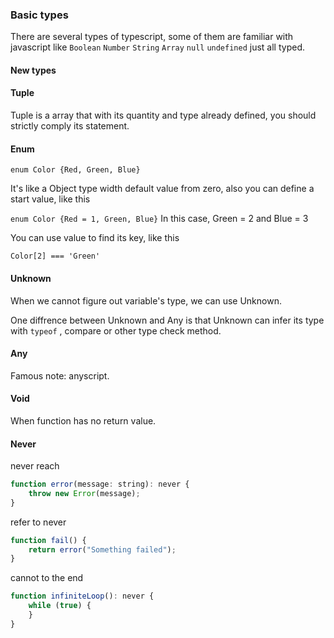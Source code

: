 ### Basic types

 There are several types of typescript, some of them are familiar with javascript like `Boolean` `Number` `String` `Array`  `null` `undefined` just all typed.

#### New types

#### Tuple

Tuple is a array that with its quantity and type already defined, you should strictly comply its statement.

#### Enum

`enum Color {Red, Green, Blue}` 

It's like a Object type width default value from zero, also you can define a start value, like this

`enum Color {Red = 1, Green, Blue}` In this case, Green = 2 and Blue = 3

You can use value to find its key, like this

`Color[2] === 'Green'`

#### Unknown

When we cannot figure out variable's type, we can use Unknown.

One diffrence between Unknown and Any is that Unknown can infer its type with `typeof` , compare or other type check method.

#### Any

 Famous note: anyscript.

#### Void 

When function has no return value.

#### Never
never reach
```javascript
function error(message: string): never {
    throw new Error(message);
}
```
refer to never
```javascript
function fail() {
    return error("Something failed");
}
```
cannot to the end
```javascript
function infiniteLoop(): never {
    while (true) {
    }
}
```







